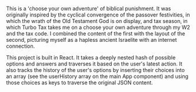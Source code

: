 This is a 'choose your own adventure' of biblical punishment. It was originally inspired by the cyclical convergence of the passover festivities, in which the wrath of the Old Testament God is on display, and tax season, in which Turbo Tax takes me on a choose your own adventure through my W2 and the tax code. I combined the content of the first with the layout of the second, picturing myself as a hapless ancient Israelite with an internet connection.

This project is built in React. It takes a deeply nested hash of possible options and answers and traverses it based on the user's latest action. It also tracks the history of the user's options by inserting their choices into an array (see the userHistory array on the main App component) and using those choices as keys to traverse the original JSON content. 
